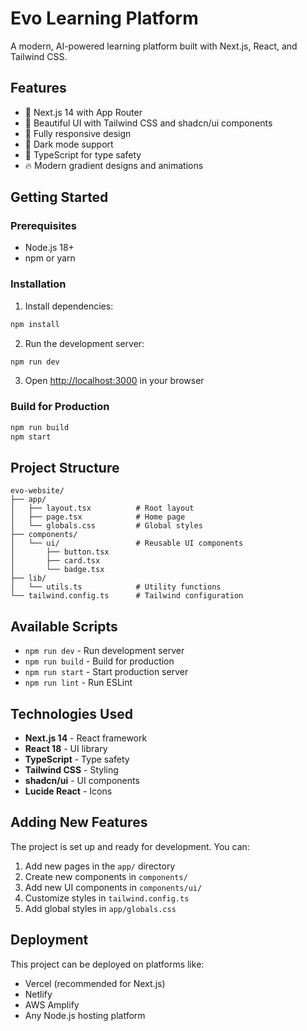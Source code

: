 # Evo Learning Platform

A modern, AI-powered learning platform built with Next.js, React, and Tailwind CSS.

## Features

- 🚀 Next.js 14 with App Router
- 🎨 Beautiful UI with Tailwind CSS and shadcn/ui components
- 📱 Fully responsive design
- 🌙 Dark mode support
- 🎯 TypeScript for type safety
- 🔥 Modern gradient designs and animations

## Getting Started

### Prerequisites

- Node.js 18+ 
- npm or yarn

### Installation

1. Install dependencies:
```bash
npm install
```

2. Run the development server:
```bash
npm run dev
```

3. Open [http://localhost:3000](http://localhost:3000) in your browser

### Build for Production

```bash
npm run build
npm start
```

## Project Structure

```
evo-website/
├── app/
│   ├── layout.tsx          # Root layout
│   ├── page.tsx            # Home page
│   └── globals.css         # Global styles
├── components/
│   └── ui/                 # Reusable UI components
│       ├── button.tsx
│       ├── card.tsx
│       └── badge.tsx
├── lib/
│   └── utils.ts            # Utility functions
└── tailwind.config.ts      # Tailwind configuration
```

## Available Scripts

- `npm run dev` - Run development server
- `npm run build` - Build for production
- `npm run start` - Start production server
- `npm run lint` - Run ESLint

## Technologies Used

- **Next.js 14** - React framework
- **React 18** - UI library
- **TypeScript** - Type safety
- **Tailwind CSS** - Styling
- **shadcn/ui** - UI components
- **Lucide React** - Icons

## Adding New Features

The project is set up and ready for development. You can:

1. Add new pages in the `app/` directory
2. Create new components in `components/`
3. Add new UI components in `components/ui/`
4. Customize styles in `tailwind.config.ts`
5. Add global styles in `app/globals.css`

## Deployment

This project can be deployed on platforms like:
- Vercel (recommended for Next.js)
- Netlify
- AWS Amplify
- Any Node.js hosting platform 